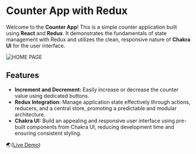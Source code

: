 # Counter App with Redux

Welcome to the **Counter App**! This is a simple counter application built using **React** and **Redux**. It demonstrates the fundamentals of state management with Redux and utilizes the clean, responsive nature of **Chakra UI** for the user interface.

![HOME PAGE](https://github.com/Altamashhhhhh/Altamashhhhhh.github.io/blob/main/counter-redux.png?raw=true)

## Features

- **Increment and Decrement:** Easily increase or decrease the counter value using dedicated buttons.
- **Redux Integration:** Manage application state effectively through actions, reducers, and a central store, promoting a predictable and modular architecture.
- **Chakra UI:** Build an appealing and responsive user interface using pre-built components from Chakra UI, reducing development time and ensuring consistent styling.

🌏([Live Demo](https://react-projects-x46d.vercel.app/))
